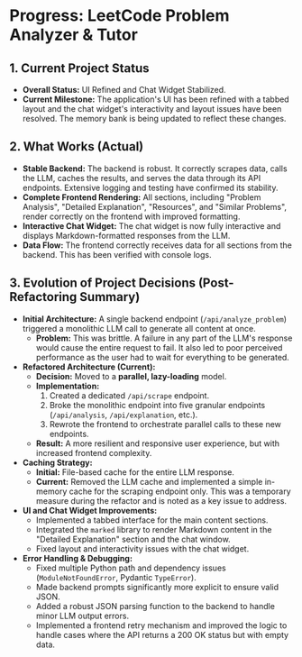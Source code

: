 # Progress: LeetCode Problem Analyzer & Tutor

## 1. Current Project Status

*   **Overall Status:** UI Refined and Chat Widget Stabilized.
*   **Current Milestone:** The application's UI has been refined with a tabbed layout and the chat widget's interactivity and layout issues have been resolved. The memory bank is being updated to reflect these changes.

## 2. What Works (Actual)

*   **Stable Backend:** The backend is robust. It correctly scrapes data, calls the LLM, caches the results, and serves the data through its API endpoints. Extensive logging and testing have confirmed its stability.
*   **Complete Frontend Rendering:** All sections, including "Problem Analysis", "Detailed Explanation", "Resources", and "Similar Problems", render correctly on the frontend with improved formatting.
*   **Interactive Chat Widget:** The chat widget is now fully interactive and displays Markdown-formatted responses from the LLM.
*   **Data Flow:** The frontend correctly receives data for all sections from the backend. This has been verified with console logs.

## 3. Evolution of Project Decisions (Post-Refactoring Summary)

*   **Initial Architecture:** A single backend endpoint (`/api/analyze_problem`) triggered a monolithic LLM call to generate all content at once.
    *   **Problem:** This was brittle. A failure in any part of the LLM's response would cause the entire request to fail. It also led to poor perceived performance as the user had to wait for everything to be generated.
*   **Refactored Architecture (Current):**
    *   **Decision:** Moved to a **parallel, lazy-loading** model.
    *   **Implementation:**
        1.  Created a dedicated `/api/scrape` endpoint.
        2.  Broke the monolithic endpoint into five granular endpoints (`/api/analysis`, `/api/explanation`, etc.).
        3.  Rewrote the frontend to orchestrate parallel calls to these new endpoints.
    *   **Result:** A more resilient and responsive user experience, but with increased frontend complexity.
*   **Caching Strategy:**
    *   **Initial:** File-based cache for the entire LLM response.
    *   **Current:** Removed the LLM cache and implemented a simple in-memory cache for the scraping endpoint only. This was a temporary measure during the refactor and is noted as a key issue to address.
*   **UI and Chat Widget Improvements:**
    *   Implemented a tabbed interface for the main content sections.
    *   Integrated the `marked` library to render Markdown content in the "Detailed Explanation" section and the chat window.
    *   Fixed layout and interactivity issues with the chat widget.
*   **Error Handling & Debugging:**
    *   Fixed multiple Python path and dependency issues (`ModuleNotFoundError`, Pydantic `TypeError`).
    *   Made backend prompts significantly more explicit to ensure valid JSON.
    *   Added a robust JSON parsing function to the backend to handle minor LLM output errors.
    *   Implemented a frontend retry mechanism and improved the logic to handle cases where the API returns a 200 OK status but with empty data.
